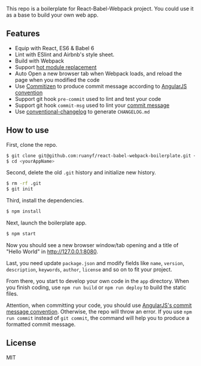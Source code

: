 This repo is a boilerplate for React-Babel-Webpack project. You could use it as a base to build your own web app.

## Features

- Equip with React, ES6 & Babel 6
- Lint with ESlint and Airbnb's style sheet.
- Build with Webpack
- Support [hot module replacement](https://webpack.github.io/docs/hot-module-replacement.html)
- Auto Open a new browser tab when Webpack loads, and reload the page when you modified the code
- Use [Commitizen](https://github.com/commitizen/cz-cli) to produce commit message according to [AngularJS convention](https://github.com/angular/angular.js/blob/master/CONTRIBUTING.md#-git-commit-guidelines)
- Support git hook `pre-commit` used to lint and test your code
- Support git hook `commit-msg` used to lint your [commit message](https://github.com/kentcdodds/validate-commit-msg)
- Use [conventional-changelog](https://github.com/ajoslin/conventional-changelog) to generate `CHANGELOG.md`

## How to use

First, clone the repo.

```bash
$ git clone git@github.com:ruanyf/react-babel-webpack-boilerplate.git <yourAppName>
$ cd <yourAppName>
```

Second, delete the old `.git` history and initialize new history.

```bash
$ rm -rf .git
$ git init
```

Third, install the dependencies.

```bash
$ npm install
```

Next, launch the boilerplate app.

```bash
$ npm start
```

Now you should see a new browser window/tab opening and a title of "Hello World" in http://127.0.0.1:8080.

Last, you need update `package.json` and modify fields like `name`, `version`, `description`, `keywords`, `author`, `license` and so on to fit your project.

From there, you start to develop your own code in the `app` directory. When you finish coding, use `npm run build` or `npm run deploy` to build the static files.

Attention, when committing your code, you should use [AngularJS's commit message convention](https://github.com/angular/angular.js/blob/master/CONTRIBUTING.md#-git-commit-guidelines). Otherwise, the repo will throw an error. If you use `npm run commit` instead of `git commit`, the command will help you to produce a formatted commit message.

## License

MIT
